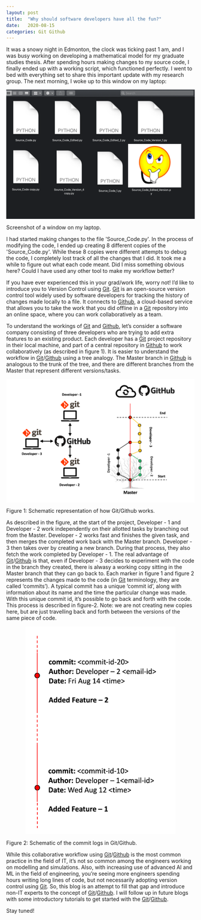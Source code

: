 ```yaml
---
layout: post
title:  "Why should software developers have all the fun?"
date:   2020-08-15 
categories: Git Github
---
```


It was a snowy night in Edmonton, the clock was ticking past 1 am, and I was busy working on developing a mathematical model for my graduate studies thesis. After spending hours making changes to my source code, I finally ended up with a working script, which functioned perfectly. I went to bed with everything set to share this important update with my research group. The next morning, I woke up to this window on my laptop:    


<div style="display: flex; justify-content: center;">
<img align="center" class="center" src="/assets/Blog_1_Fig_1.png" alt="Screenshot of a window on my laptop" width="750">
</div>
<p class="img-caption">Screenshot of a window on my laptop.</p>

I had started making changes to the file 'Source_Code.py'. In the process of modifying the code, I ended up creating 8 different copies of the 'Source_Code.py'. While these 8 copies were different attempts to debug the code, I completely lost track of all the changes that I did. It took me a while to figure out what each code meant. Did I miss something obvious here? Could I have used any other tool to make my workflow better? 

If you have ever experienced this in your grad/work life, worry not! I’d like to introduce you to Version Control using [Git][Git-link]. [Git][Git-link] is an open-source version control tool widely used by software developers for tracking the history of changes made locally to a file. It connects to [Github][Github-link], a cloud-based service that allows you to take the work that you did offline in a [Git][Git-link] repository into an online space, where you can work collaboratively as a team. 

To understand the workings of [Git][Git-link] and [Github][Github-link], let’s consider a software company consisting of three developers who are trying to add extra features to an existing product. Each developer has a [Git][Git-link] project repository in their local machine, and part of a central repository in [Github][Github-link] to work collaboratively (as described in figure 1). It is easier to understand the workflow in [Git][Git-link]/[Github][Github-link] using a tree analogy. The Master branch in [Github][Github-link] is analogous to the trunk of the tree, and there are different branches from the Master that represent different versions/tasks.


<div style="display: flex; justify-content: center;">
<img align="center" class="center" src="/assets/Blog_1_Fig_2.png" alt="Figure 1: Schematic representation of how Git/Github works." width="800px">
</div>
<p class="img-caption">Figure 1: Schematic representation of how Git/Github works.</p>

As described in the figure, at the start of the project, Developer - 1 and Developer - 2 work independently on their allotted tasks by branching out from the Master. Developer - 2 works fast and finishes the given task, and then merges the completed work back with the Master branch. Developer - 3 then takes over by creating a new branch. During that process, they also fetch the work completed by Developer - 1. The real advantage of [Git][Git-link]/[Github][Github-link] is that, even if Developer - 3 decides to experiment with the code in the branch they created, there is alwasy a working copy sitting in the Master branch that they can go back to. Each marker in figure 1 and figure 2 represents the changes made to the code (in [Git][Git-link] terminology, they are called ‘commits’). A typical commit has a unique ‘commit id’, along with information about its name and the time the particular change was made. With this unique commit id, it’s possible to go back and forth with the code. This process is described in figure-2. Note: we are not creating new copies here, but are just travelling back and forth between the versions of the same piece of code. 

<div style="display: flex; justify-content: center;">
<img align="center" class="center" src="/assets/Blog_1_Fig_3.png" alt="Figure 2: Schematic of the commit logs in Git/Github." width="400px">
</div>
<p class="img-caption">Figure 2: Schematic of the commit logs in Git/Github.</p>

While this collaborative workflow using [Git][Git-link]/[Github][Github-link] is the most common practice in the field of IT, it’s not so common among the engineers working on modelling and simulations. Also, with increasing use of advanced AI and ML in the field of engineering, you’re seeing more engineers spending hours writing long lines of code, but not necessarily adopting version control using [Git][Git-link]. So, this blog is an attempt to fill that gap and introduce non-IT experts to the concept of [Git][Git-link]/[Github][Github-link]. I will follow up in future blogs with some introductory tutorials to get started with the [Git][Git-link]/[Github][Github-link]. 

Stay tuned! 

[Git-link]: https://git-scm.com/
[Github-link]: https://github.com/